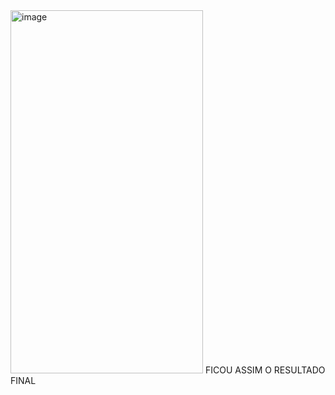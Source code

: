 <img width="308" height="581" alt="image" src="https://github.com/user-attachments/assets/64c8e0b4-f207-495a-b31b-0e1932bb0dec" />
FICOU ASSIM O RESULTADO FINAL
